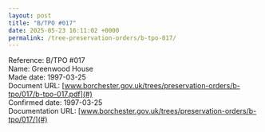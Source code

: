 ```yaml
---
layout: post
title: "B/TPO #017"
date: 2025-05-23 16:11:02 +0000
permalink: /tree-preservation-orders/b-tpo-017/
---
```


Reference: B/TPO #017 <br/>
Name: Greenwood House<br/>
Made date: 1997-03-25<br/>
Document URL: [www.borchester.gov.uk/trees/preservation-orders/b-tpo/017/b-tpo-017.pdf](#)<br/>
Confirmed date: 1997-03-25<br/>
Documentation URL: [www.borchester.gov.uk/trees/preservation-orders/b-tpo/017/](#)<br/>
